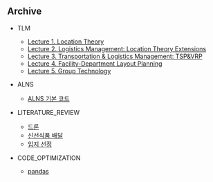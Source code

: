 ## Archive

* TLM
    * [Lecture 1. Location Theory](https://github.com/DonghoonKwon/oneHour_study/blob/main/TLM/TLM-lecture1-23R2.md)
    * [Lecture 2. Logistics Management: Location Theory Extensions](https://github.com/DonghoonKwon/oneHour_study/blob/main/TLM/TLM-lecture2-23R2.md)
    * [Lecture 3. Transportation & Logistics Management: TSP&VRP](https://github.com/DonghoonKwon/oneHour_study/blob/main/TLM/TLM-lecture3-23R2.md)
    * [Lecture 4. Facility-Department Layout Planning](https://github.com/DonghoonKwon/oneHour_study/blob/main/TLM/TLM-lecture4-23R2.md)
    * [Lecture 5. Group Technology](https://github.com/DonghoonKwon/oneHour_study/blob/main/TLM/TLM-lecture5-23R2.md)

* ALNS
    * [ALNS 기본 코드](https://github.com/N-Wouda/ALNS)

* LITERATURE_REVIEW
    * [드론](https://github.com/DonghoonKwon/TIL_1hour/blob/main/LITERATURE%20_REVIEW/001_drone.md)
    * [신선식품 배달](https://github.com/DonghoonKwon/TIL_1hour/blob/main/LITERATURE%20_REVIEW/002_pershable_food_delivery.md)
    * [입지 선정](https://github.com/DonghoonKwon/TIL_1hour/blob/main/LITERATURE%20_REVIEW/002_pershable_food_delivery.md)

* CODE_OPTIMIZATION
    * [pandas](https://github.com/DonghoonKwon/oneHour_study/blob/main/CODE_OPTIMIZATION)
